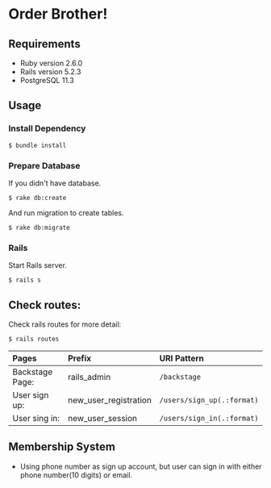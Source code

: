 Order Brother!
===

## Requirements

* Ruby version 2.6.0
* Rails version 5.2.3
* PostgreSQL 11.3

## Usage

### Install Dependency

```
$ bundle install
```

### Prepare Database

If you didn't have database.

```
$ rake db:create
```

And run migration to create tables.

```
$ rake db:migrate
```

### Rails

Start Rails server.

```
$ rails s
```

## Check routes:

Check rails routes for more detail:

```
$ rails routes
```

|Pages|Prefix|URI Pattern|
|:---|:---|:---|
|Backstage Page:| rails_admin | `/backstage` |
|User sign up:| new_user_registration | `/users/sign_up(.:format)` |
|User sing in:| new_user_session | `/users/sign_in(.:format)` |

## Membership System
- Using phone number as sign up account, but user can sign in with either phone number(10 digits) or email.
